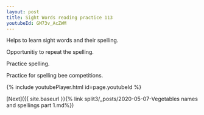 ```yaml
---
layout: post
title: Sight Words reading practice 113
youtubeId: GM73v_AcZWM
---
```

 
 
Helps to learn sight words and their spelling.

Opportunitiy to repeat the spelling. 

Practice spelling. 
 
Practice for spelling bee competitions. 
 
{% include youtubePlayer.html id=page.youtubeId %}
 
 

[Next]({{ site.baseurl }}{% link  split3/_posts/2020-05-07-Vegetables names and spellings part 1.md%})
 
